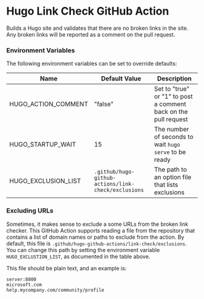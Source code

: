 # Hugo Link Check GitHub Action

Builds a Hugo site and validates that there are no broken links in the site. Any broken links will be reported as a comment on the pull request.

### Environment Variables

The following environment variables can be set to override defaults:

| Name | Default Value | Description |
|------|---------------|-------------|
| HUGO_ACTION_COMMENT | "false" | Set to "true" or "1" to post a comment back on the pull request |
| HUGO_STARTUP_WAIT | 15 | The number of seconds to wait `hugo serve` to be ready |
| HUGO_EXCLUSION_LIST | `.github/hugo-github-actions/link-check/exclusions` | The path to an option file that lists exclusions |

### Excluding URLs

Sometimes, it makes sense to exclude a some URLs from the broken link checker. This GitHub Action supports reading a file from the repository that contains a list of domain names or paths to exclude from the action. By default, this file is `.github/hugo-github-actions/link-check/exclusions`. You can change this path by setting the environment variable `HUGO_EXCLUSTION_LIST`, as documented in the table above.

This file should be plain text, and an example is:

```
server:8800
microsoft.com
help.mycompany.com/community/profile
```
